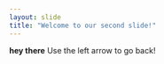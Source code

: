 ```yaml
---
layout: slide
title: "Welcome to our second slide!"
---
```

**hey there**
Use the left arrow to go back!
